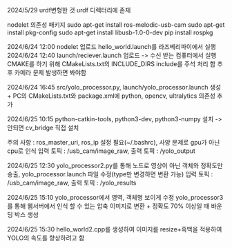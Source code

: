 2024/5/29 urdf변형한 것 urdf 디렉터리에 존재 

nodelet 의존성 패키지
sudo apt-get install ros-melodic-usb-cam
sudo apt-get install pkg-config
sudo apt-get install libusb-1.0-0-dev
pip install rospkg


2024/6/24 12:00 nodelet 업로드 hello_world.launch를 라즈베리파이에서 실행
2024/6/24 12:40 launch/reciever.launch 업로드 -> 수신 받는 컴퓨터에서 실행
CMAKE를 하기 위해 CMakeLists.txt의 INCLUDE_DIRS include를 주석 처리 함 추후 카메라 문제 발생하면 봐야함

2024/6/24 16:45 src/yolo_processor.py, launch/yolo_processor.launch 생성 + PC의 CMakeLists.txt와 package.xml에 python, opencv, ultralytics 의존성 추가

2024/6/25 10:15 python-catkin-tools, python3-dev, python3-numpy 설치 -> 안되면 cv_bridge 직접 설치

주의 사항 : ros_master_uri, ros_ip 설정 필요(~/.bashrc), 사양 문제로 gpu가 아닌 cpu로 인식
입력 토픽 : /usb_cam/image_raw, 출력 토픽 : /yolo_output

2024/6/25 12:30 yolo_processor2.py를 통해 노드로 영상이 아닌 객체와 정확도만 송출, yolo_processor.launch 파일 수정(type만 변경하면 변환 가능)
입력 토픽 : /usb_cam/image_raw, 출력 토픽 : /yolo_results

2024/6/25 15:10 yolo_processor에서 영역, 객체명 보이게 수정
yolo_processor3를 통해 웹서버에서 인식 할 수 있는 압축 이미지로 변환 + 정확도 70% 이상일 때 바운딩 박스 생성

2024/6/25 15:30 hello_world2.cpp를 생성하여 이미지를 resize+흑백을 적용하여 YOLO의 속도를 향상하려고 함